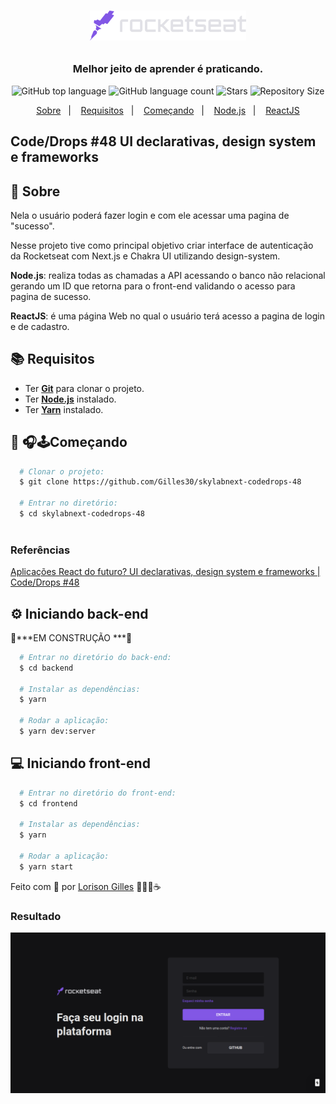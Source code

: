 <h1 align="center">
  <p align="center">
    <img alt="Rocketseat" src="./public/rocketseat.svg" width="250px" height="auto"/>
  </p>
  <h3 align="center">
    Melhor jeito de aprender é praticando.
  </h3>
  </p>
  <p align="center">
      <img alt="GitHub top language" src="https://img.shields.io/github/languages/top/Gilles30/skylabnext-codedrops-48?color=1db954">
      <img alt="GitHub language count" src="https://img.shields.io/github/languages/count/Gilles30/skylabnext-codedrops-48?color=1db954">
      <img alt="Stars" src="https://img.shields.io/github/stars/Gilles30/skylabnext-codedrops-48?color=1db954">
      <img alt="Repository Size" src="https://img.shields.io/github/repo-size/Gilles30/skylabnext-codedrops-48?color=1db954">
  </p>
</h1>

<p align="center">
  <a href="#page_with_curl-sobre">Sobre</a>&nbsp;&nbsp;&nbsp;|&nbsp;&nbsp;&nbsp;
  <a href="#books-requisitos">Requisitos</a>&nbsp;&nbsp;&nbsp;|&nbsp;&nbsp;&nbsp;
  <a href="#rocket-começando">Começando</a>&nbsp;&nbsp;&nbsp;|&nbsp;&nbsp;&nbsp;
  <a href="#gear-iniciando-back-end">Node.js</a>&nbsp;&nbsp;&nbsp;|&nbsp;&nbsp;&nbsp;
  <a href="#computer-iniciando-front-end">ReactJS</a>
</p>

## Code/Drops #48 UI declarativas, design system e frameworks

## :page_with_curl: Sobre


Nela o usuário poderá fazer login e com ele acessar uma pagina de "sucesso".

Nesse projeto tive como principal objetivo criar interface de autenticação da Rocketseat com Next.js e Chakra UI utilizando design-system.

**Node.js**: realiza todas as chamadas a API acessando o banco não relacional gerando um ID que retorna para o front-end validando o acesso para pagina de sucesso.

**ReactJS**: é uma página Web no qual o usuário terá acesso a pagina de login e de cadastro.

## :books: Requisitos
- Ter [**Git**](https://git-scm.com/) para clonar o projeto.
- Ter [**Node.js**](https://nodejs.org/en/) instalado.
- Ter [**Yarn**](https://classic.yarnpkg.com/pt-BR/docs/install/) instalado.

## :rocket: 🎧🕹Começando
``` bash
  # Clonar o projeto:
  $ git clone https://github.com/Gilles30/skylabnext-codedrops-48

  # Entrar no diretório:
  $ cd skylabnext-codedrops-48
  
```
### Referências

[Aplicações React do futuro? UI declarativas, design system e frameworks | Code/Drops #48](https://www.youtube.com/watch?v=6TEo2AxW-oQ)

## :gear: Iniciando back-end
🚧***EM CONSTRUÇÃO ***🚧
```bash
  # Entrar no diretório do back-end:
  $ cd backend

  # Instalar as dependências:
  $ yarn

  # Rodar a aplicação:
  $ yarn dev:server
```

## :computer: Iniciando front-end
```bash
  # Entrar no diretório do front-end:
  $ cd frontend

  # Instalar as dependências:
  $ yarn

  # Rodar a aplicação:
  $ yarn start
```

Feito com 💜 por [Lorison Gilles](https://github.com/Gilles30) 🖖🏻👾☕

### Resultado

<img src=".github/preview.png" />